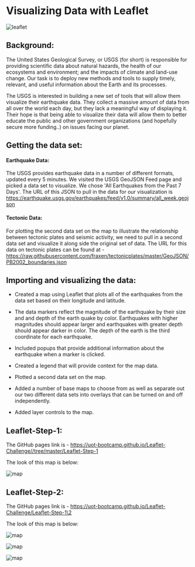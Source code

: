 # Visualizing Data with Leaflet

![leaflet](https://github.com/UoT-Bootcamp/Leaflet-Challenge/blob/master/Images/1-Logo.png)<br/>

## Background:

The United States Geological Survey, or USGS (for short) is responsible for providing scientific data about natural hazards, the health of our ecosystems and environment; and the impacts of climate and land-use change. Our task is to deploy new methods and tools to supply timely, relevant, and useful information about the Earth and its processes. 

The USGS is interested in building a new set of tools that will allow them visualize their earthquake data. They collect a massive amount of data from all over the world each day, but they lack a meaningful way of displaying it. Their hope is that being able to visualize their data will allow them to better educate the public and other government organizations (and hopefully secure more funding..) on issues facing our planet.

## Getting the data set:

#### Earthquake Data:

The USGS provides earthquake data in a number of different formats, updated every 5 minutes. We visited the USGS GeoJSON Feed page and picked a data set to visualize. We chose 'All Earthquakes from the Past 7 Days'. The URL of this JSON to pull in the data for our visualization is https://earthquake.usgs.gov/earthquakes/feed/v1.0/summary/all_week.geojson

#### Tectonic Data:

For plotting the second data set on the map to illustrate the relationship between tectonic plates and seismic activity, we need to pull in a second data set and visualize it along side the original set of data. The URL for this data on tectonic plates can be found at - https://raw.githubusercontent.com/fraxen/tectonicplates/master/GeoJSON/PB2002_boundaries.json


## Importing and visualizing the data:

* Created a map using Leaflet that plots all of the earthquakes from the data set based on their longitude and latitude.

* The data markers reflect the magnitude of the earthquake by their size and and depth of the earth quake by color. Earthquakes with higher magnitudes should appear larger and earthquakes with greater depth should appear darker in color. The depth of the earth is the third coordinate for each earthquake.

* Included popups that provide additional information about the earthquake when a marker is clicked.

* Created a legend that will provide context for the map data.

* Plotted a second data set on the map.

* Added a number of base maps to choose from as well as separate out our two different data sets into overlays that can be turned on and off independently.

* Added layer controls to the map.


## Leaflet-Step-1:

The GitHub pages link is - https://uot-bootcamp.github.io/Leaflet-Challenge//tree/master/Leaflet-Step-1

The look of this map is below:

![map](https://github.com/UoT-Bootcamp/Leaflet-Challenge/blob/master/Leaflet-Step-1/screenshot/leaflet_1.png)


## Leaflet-Step-2:

The GitHub pages link is - https://uot-bootcamp.github.io/Leaflet-Challenge/Leaflet-Step-1\2

The look of this map is below:

![map](https://github.com/UoT-Bootcamp/Leaflet-Challenge/blob/master/Leaflet-Step-2/screenshots/screenshot1.png)<br>

![map](https://github.com/UoT-Bootcamp/Leaflet-Challenge/blob/master/Leaflet-Step-2/screenshots/screenshot2.png)<br>

![map](https://github.com/UoT-Bootcamp/Leaflet-Challenge/blob/master/Leaflet-Step-2/screenshots/screenshot3.png)<br>

